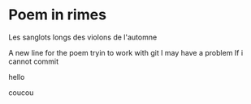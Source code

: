 # Poem in rimes
Les sanglots longs des violons de l'automne

A new line for the poem
tryin to work with git
I may have a problem
If i cannot commit

hello

coucou
